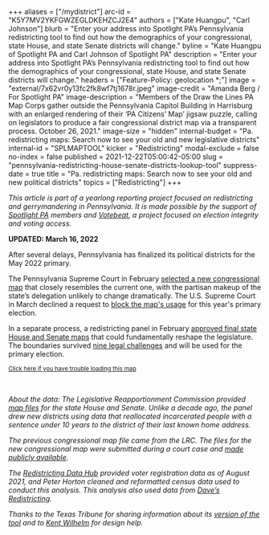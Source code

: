 +++
aliases = ["/mydistrict"]
arc-id = "K5Y7MV2YKFGWZEGLDKEHZCJ2E4"
authors = ["Kate Huangpu", "Carl Johnson"]
blurb = "Enter your address into Spotlight PA’s Pennsylvania redistricting tool to find out how the demographics of your congressional, state House, and state Senate districts will change."
byline = "Kate Huangpu of Spotlight PA and Carl Johnson of Spotlight PA"
description = "Enter your address into Spotlight PA’s Pennsylvania redistricting tool to find out how the demographics of your congressional, state House, and state Senate districts will change."
headers = ["Feature-Policy: geolocation *;"]
image = "external/7x62vr0y13fc2fk8wf7tj1678r.jpeg"
image-credit = "Amanda Berg / For Spotlight PA"
image-description = "Members of the Draw the Lines PA Map Corps gather outside the Pennsylvania Capitol Building in Harrisburg with an enlarged rendering of their ‘PA Citizens’ Map’ jigsaw puzzle, calling on legislators to produce a fair congressional district map via a transparent process. October 26, 2021."
image-size = "hidden"
internal-budget = "Pa. redistricting maps: Search now to see your old and new legislative districts"
internal-id = "SPLMAPTOOL"
kicker = "Redistricting"
modal-exclude = false
no-index = false
published = 2021-12-22T05:00:42-05:00
slug = "pennsylvania-redistricting-house-senate-districts-lookup-tool"
suppress-date = true
title = "Pa. redistricting maps: Search now to see your old and new political districts"
topics = ["Redistricting"]
+++

<i>This article is part of a yearlong reporting project focused on redistricting and gerrymandering in Pennsylvania. It is made possible by the support of </i><a href="https://lesspage.com/"><i>Spotlight PA</i></a><i> members and </i><a href="https://votebeat.org/"><i>Votebeat</i></a><i>, a project focused on election integrity and voting access.</i>

<b>UPDATED: March 16, 2022</b>

After several delays, Pennsylvania has finalized its political districts for the May 2022 primary.

The Pennsylvania Supreme Court in February <a href="https://lesspage.com/news/2022/02/pennsylvania-redistricting-congressional-map-supreme-court-pick/">selected a new congressional map</a> that closely resembles the current one, with the partisan makeup of the state’s delegation unlikely to change dramatically. The U.S. Supreme Court in March declined a request to <a href="https://www.cnn.com/2022/03/07/politics/supreme-court-2022-election-pennsylvania-north-carolina/index.html">block the map's usage</a> for this year's primary election.

In a separate process, a redistricting panel in February <a href="https://lesspage.com/news/2022/02/pennsylvania-redistricting-legislative-maps-final-vote/">approved final state House and Senate maps</a> that could fundamentally reshape the legislature. The boundaries survived <a href="https://lesspage.com/news/2022/03/pennsylvania-legislative-maps-constitutional-supreme-court-challenges/">nine legal challenges</a> and will be used for the primary election.

<script src="https://viz-redistricting-2020.data.spotlightpa.org/embed.js" defer></script><div data-spl-interactive="viz-redistricting-2020"></div><small><a href="https://viz-redistricting-2020.data.spotlightpa.org">Click here if you have trouble loading this map</a></small>

&nbsp;

<script src="https://lesspage.com/embed.js" async></script><div data-spl-embed-version="1" data-spl-src="https://lesspage.com/embeds/donate/?eyebrow_text=SUPPORT%20SPOTLIGHT%20PA&cta_text=YES%2C%20TRIPLE%20MY%20GIFT&teaser_text=Support%20Spotlight%20PA's%20vital%20investigative%20journalism%20for%20Pennsylvania%20and%20for%20a%20limited%20time%2C%20all%20gifts%20will%20be%20TRIPLED."></div>

<i>About the data: The Legislative Reapportionment Commission provided </i><a href="https://www.redistricting.state.pa.us/maps/"><i>map files</i></a><i> for the state House and Senate. Unlike a decade ago, the panel drew new districts using data that reallocated incarcerated people with a sentence under 10 years to the district of their last known home address.</i>

<i>The previous congressional map file came from the LRC. The files for the new congressional map were submitted during a court case and <a href="https://www.pacourts.us/2022-redistricting-opinions">made publicly available</a>.</i>

<i>The </i><a href="https://redistrictingdatahub.org/"><i>Redistricting Data Hub</i></a><i> provided voter registration data as of August 2021, and Peter Horton cleaned and reformatted census data used to conduct this analysis. This analysis also used data from </i><a href="https://davesredistricting.org/maps#home"><i>Dave’s Redistricting</i></a><i>.</i>

<i>Thanks to the Texas Tribune for sharing information about its </i><a href="https://apps.texastribune.org/features/2021/texas-redistricting-map/"><i>version of the tool</i></a><i> and to </i><a href="http://kentmwilhelm.com/"><i>Kent Wilhelm</i></a><i> for design help.</i>
